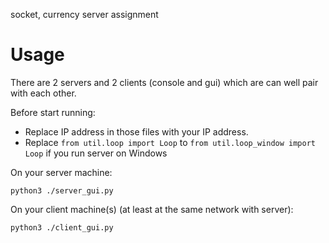 socket, currency server assignment
# Usage
There are 2 servers and 2 clients (console and gui) which are can well pair with each other.

Before start running:

- Replace IP address in those files with your IP address.
- Replace `from util.loop import Loop` to `from util.loop_window import Loop` if you run server on Windows

On your server machine:

`python3 ./server_gui.py`

On your client machine(s) (at least at the same network with server):

`python3 ./client_gui.py`

